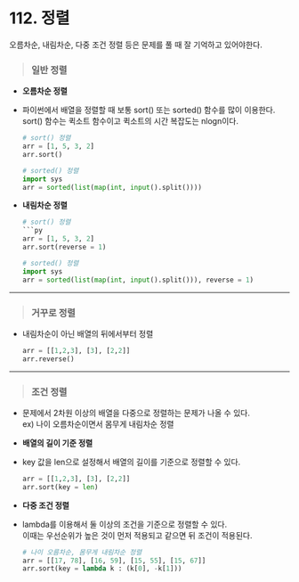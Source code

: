 # 112. 정렬
오름차순, 내림차순, 다중 조건 정렬 등은 문제를 풀 때 잘 기억하고 있어야한다.

> ### 일반 정렬
* **오름차순 정렬**
- 파이썬에서 배열을 정렬할 때 보통 sort() 또는 sorted() 함수를 많이 이용한다.   sort() 함수는 퀵소트 함수이고 퀵소트의 시간 복잡도는 nlogn이다.
    ```py
    # sort() 정렬
    arr = [1, 5, 3, 2]
    arr.sort()
    ```
    ```py
    # sorted() 정렬
    import sys
    arr = sorted(list(map(int, input().split())))
    ```
* **내림차순 정렬**
    ```py
    # sort() 정렬
    ```py
    arr = [1, 5, 3, 2]
    arr.sort(reverse = 1)
    ```
    ```py
    # sorted() 정렬
    import sys
    arr = sorted(list(map(int, input().split())), reverse = 1)
    ```
***
> ### 거꾸로 정렬
- 내림차순이 아닌 배열의 뒤에서부터 정렬
    ```py
    arr = [[1,2,3], [3], [2,2]]
    arr.reverse()
    ```
***
> ### 조건 정렬
- 문제에서 2차원 이상의 배열을 다중으로 정렬하는 문제가 나올 수 있다.   
ex) 나이 오름차순이면서 몸무게 내림차순 정렬
* **배열의 길이 기준 정렬**
- key 값을 len으로 설정해서 배열의 길이를 기준으로 정렬할 수 있다.
    ```py
    arr = [[1,2,3], [3], [2,2]]
    arr.sort(key = len)
    ```
* **다중 조건 정렬**
- lambda를 이용해서 둘 이상의 조건을 기준으로 정렬할 수 있다.   
    이때는 우선순위가 높은 것이 먼저 적용되고 같으면 뒤 조건이 적용된다.
    ```py
    # 나이 오름차순, 몸무게 내림차순 정렬
    arr = [[17, 78], [16, 59], [15, 55], [15, 67]]
    arr.sort(key = lambda k : (k[0], -k[1]))
    ```

